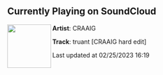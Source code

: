 ## Currently Playing on SoundCloud

[<img align="left" width="100" src="https://i1.sndcdn.com/artworks-zQaJQARgeaF9kA1O-z1bmBA-t500x500.jpg">](https://soundcloud.com/craighughesdj/alan-fitzpatrick-truant-hard-edit)

**Artist**: CRAAIG 

**Track**: truant [CRAAIG hard edit]

Last updated at 02/25/2023 16:19

